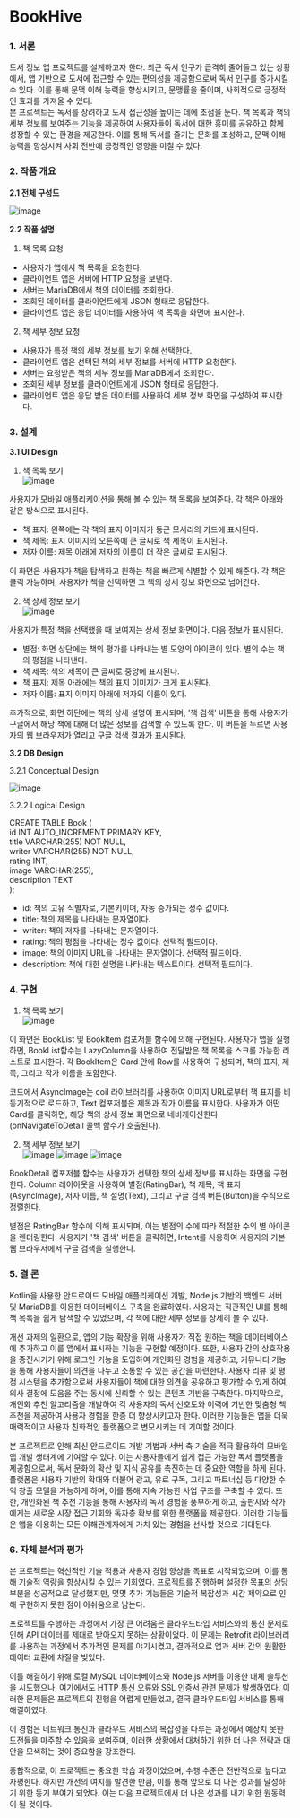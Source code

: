 <h1>BookHive</h1>
<h3>1. 서론</h3>
도서 정보 앱 프로젝트를 설계하고자 한다. 최근 독서 인구가 급격히 줄어들고 있는 상황에서, 앱 기반으로 도서에 접근할 수 있는 편의성을 제공함으로써 독서 인구를 증가시킬 수 있다. 이를 통해 문맥 이해 능력을 향상시키고, 문맹률을 줄이며, 사회적으로 긍정적인 효과를 가져올 수 있다.<br>
본 프로젝트는 독서를 장려하고 도서 접근성을 높이는 데에 초점을 둔다. 책 목록과 책의 세부 정보를 보여주는 기능을 제공하여 사용자들이 독서에 대한 흥미를 공유하고 함께 성장할 수 있는 환경을 제공한다.
이를 통해 독서를 즐기는 문화를 조성하고, 문맥 이해 능력을 향상시켜 사회 전반에 긍정적인 영향을 미칠 수 있다.

<h3>2. 작품 개요</h3>

**2.1 전체 구성도**


![image](https://github.com/kumoh19/smartapp_project/assets/104006988/ab3c328c-1669-456f-9bfa-24912c96898e)


**2.2 작품 설명**
1. 책 목록 요청
- 사용자가 앱에서 책 목록을 요청한다.
- 클라이언트 앱은 서버에 HTTP 요청을 보낸다.
- 서버는 MariaDB에서 책의 데이터를 조회한다.
- 조회된 데이터를 클라이언트에게 JSON 형태로 응답한다.
- 클라이언트 앱은 응답 데이터를 사용하여 책 목록을 화면에 표시한다.

2. 책 세부 정보 요청
- 사용자가 특정 책의 세부 정보를 보기 위해 선택한다.
- 클라이언트 앱은 선택된 책의 세부 정보를 서버에 HTTP 요청한다.
- 서버는 요청받은 책의 세부 정보를 MariaDB에서 조회한다.
- 조회된 세부 정보를 클라이언트에게 JSON 형태로 응답한다.
- 클라이언트 앱은 응답 받은 데이터를 사용하여 세부 정보 화면을 구성하여 표시한다.

<h3>3. 설계 </h3>

**3.1 UI Design**
1. 책 목록 보기<br>
![image](https://github.com/kumoh19/smartapp_project/assets/104006988/9dcb7641-3151-4783-94cd-e6e62d78cf77)

사용자가 모바일 애플리케이션을 통해 볼 수 있는 책 목록을 보여준다. 각 책은 아래와 같은 방식으로 표시된다.

- 책 표지: 왼쪽에는 각 책의 표지 이미지가 둥근 모서리의 카드에 표시된다.
- 책 제목: 표지 이미지의 오른쪽에 큰 글씨로 책 제목이 표시된다.
- 저자 이름: 제목 아래에 저자의 이름이 더 작은 글씨로 표시된다.

이 화면은 사용자가 책을 탐색하고 원하는 책을 빠르게 식별할 수 있게 해준다. 각 책은 클릭 가능하며, 사용자가 책을 선택하면 그 책의 상세 정보 화면으로 넘어간다.

2. 책 상세 정보 보기<br>
![image](https://github.com/kumoh19/smartapp_project/assets/104006988/bc40e542-edcc-4c7b-a235-e6567b7cff6b)

사용자가 특정 책을 선택했을 때 보여지는 상세 정보 화면이다. 다음 정보가 표시된다.

- 별점: 화면 상단에는 책의 평가를 나타내는 별 모양의 아이콘이 있다. 별의 수는 책의 평점을 나타낸다.
- 책 제목: 책의 제목이 큰 글씨로 중앙에 표시된다.
- 책 표지: 제목 아래에는 책의 표지 이미지가 크게 표시된다.
- 저자 이름: 표지 이미지 아래에 저자의 이름이 있다.

추가적으로, 화면 하단에는 책의 상세 설명이 표시되며, '책 검색' 버튼을 통해 사용자가 구글에서 해당 책에 대해 더 많은 정보를 검색할 수 있도록 한다. 이 버튼을 누르면 사용자의 웹 브라우저가 열리고 구글 검색 결과가 표시된다.


**3.2 DB Design**

3.2.1 Conceptual Design


![image](https://github.com/kumoh19/smartapp_project/assets/104006988/8e469391-8242-4662-bc93-9fb89949d487)


3.2.2 Logical Design


CREATE TABLE Book (<br>
    id INT AUTO_INCREMENT PRIMARY KEY,<br>
    title VARCHAR(255) NOT NULL,<br>
    writer VARCHAR(255) NOT NULL,<br>
    rating INT,<br>
    image VARCHAR(255),<br>
    description TEXT<br>
);<br>
- id: 책의 고유 식별자로, 기본키이며, 자동 증가되는 정수 값이다.
- title: 책의 제목을 나타내는 문자열이다.
- writer: 책의 저자를 나타내는 문자열이다.
- rating: 책의 평점을 나타내는 정수 값이다. 선택적 필드이다.
- image: 책의 이미지 URL을 나타내는 문자열이다. 선택적 필드이다.
- description: 책에 대한 설명을 나타내는 텍스트이다. 선택적 필드이다.

<h3>4. 구현</h3>

1. 책 목록 보기<br>
![image](https://github.com/kumoh19/smartapp_project/assets/104006988/7d1f981c-e9a4-493d-81c8-a83d7697a649)

이 화면은 BookList 및 BookItem 컴포저블 함수에 의해 구현된다. 사용자가 앱을 실행하면, BookList함수는 LazyColumn을 사용하여 전달받은 책 목록을 스크롤 가능한 리스트로 표시한다. 각 BookItem은 Card 안에 Row를 사용하여 구성되며, 책의 표지, 제목, 그리고 작가 이름을 포함한다.

코드에서 AsyncImage는 coil 라이브러리를 사용하여 이미지 URL로부터 책 표지를 비동기적으로 로드하고, Text 컴포저블은 제목과 작가 이름을 표시한다. 사용자가 어떤 Card를 클릭하면, 해당 책의 상세 정보 화면으로 네비게이션한다(onNavigateToDetail 콜백 함수가 호출된다).

2. 책 세부 정보 보기<br>
![image](https://github.com/kumoh19/smartapp_project/assets/104006988/afb3fda0-fc93-485b-8b60-dbcb7d278782)
![image](https://github.com/kumoh19/smartapp_project/assets/104006988/dd1884d3-6e8d-4a9f-9cc1-8fd1ef6ebd19)
![image](https://github.com/kumoh19/smartapp_project/assets/104006988/57b36e0d-5045-4b07-a13b-649f0b2b182b)


BookDetail 컴포저블 함수는 사용자가 선택한 책의 상세 정보를 표시하는 화면을 구현한다. Column 레이아웃을 사용하여 별점(RatingBar), 책 제목, 책 표지(AsyncImage), 저자 이름, 책 설명(Text), 그리고 구글 검색 버튼(Button)을 수직으로 정렬한다.

별점은 RatingBar 함수에 의해 표시되며, 이는 별점의 수에 따라 적절한 수의 별 아이콘을 렌더링한다. 사용자가 '책 검색' 버튼을 클릭하면, Intent를 사용하여 사용자의 기본 웹 브라우저에서 구글 검색을 실행한다.

<h3>5. 결 론</h3>
Kotlin을 사용한 안드로이드 모바일 애플리케이션 개발, Node.js 기반의 백엔드 서버 및 MariaDB를 이용한 데이터베이스 구축을 완료하였다. 
사용자는 직관적인 UI를 통해 책 목록을 쉽게 탐색할 수 있었으며, 각 책에 대한 세부 정보를 상세히 볼 수 있다.

개선 과제의 일환으로, 앱의 기능 확장을 위해 사용자가 직접 원하는 책을 데이터베이스에 추가하고 이를 앱에서 표시하는 기능을 구현할 예정이다. 또한, 사용자 간의 상호작용을 증진시키기 위해 로그인 기능을 도입하여 개인화된 경험을 제공하고, 커뮤니티 기능을 통해 사용자들이 의견을 나누고 소통할 수 있는 공간을 마련한다. 사용자 리뷰 및 평점 시스템을 추가함으로써 사용자들이 책에 대한 의견을 공유하고 평가할 수 있게 하여, 의사 결정에 도움을 주는 동시에 신뢰할 수 있는 콘텐츠 기반을 구축한다. 마지막으로, 개인화 추천 알고리즘을 개발하여 각 사용자의 독서 선호도와 이력에 기반한 맞춤형 책 추천을 제공하여 사용자 경험을 한층 더 향상시키고자 한다. 이러한 기능들은 앱을 더욱 매력적이고 사용자 친화적인 플랫폼으로 변모시키는 데 기여할 것이다.

본 프로젝트로 인해 최신 안드로이드 개발 기법과 서버 측 기술을 적극 활용하여 모바일 앱 개발 생태계에 기여할 수 있다. 이는 사용자들에게 쉽게 접근 가능한 독서 플랫폼을 제공함으로써, 독서 문화의 확산 및 지식 공유를 촉진하는 데 중요한 역할을 하게 된다. 플랫폼은 사용자 기반의 확대와 더불어 광고, 유료 구독, 그리고 파트너십 등 다양한 수익 창출 모델을 가능하게 하며, 이를 통해 지속 가능한 사업 구조를 구축할 수 있다. 또한, 개인화된 책 추천 기능을 통해 사용자의 독서 경험을 풍부하게 하고, 출판사와 작가에게는 새로운 시장 접근 기회와 독자층 확보를 위한 플랫폼을 제공한다. 이러한 기능들은 앱을 이용하는 모든 이해관계자에게 가치 있는 경험을 선사할 것으로 기대된다.

<h3>6. 자체 분석과 평가</h3>
본 프로젝트는 혁신적인 기술 적용과 사용자 경험 향상을 목표로 시작되었으며, 이를 통해 기술적 역량을 향상시킬 수 있는 기회였다. 프로젝트를 진행하며 설정한 목표의 상당 부분을 성공적으로 달성했지만, 몇몇 추가 기능들은 기술적 복잡성과 시간 제약으로 인해 구현하지 못한 점이 아쉬움으로 남는다.

프로젝트를 수행하는 과정에서 가장 큰 어려움은 클라우드타입 서비스와의 통신 문제로 인해 API 데이터를 제대로 받아오지 못하는 상황이었다. 이 문제는 Retrofit 라이브러리를 사용하는 과정에서 추가적인 문제를 야기시켰고, 결과적으로 앱과 서버 간의 원활한 데이터 교환에 차질을 빚었다.

이를 해결하기 위해 로컬 MySQL 데이터베이스와 Node.js 서버를 이용한 대체 솔루션을 시도했으나, 여기에서도 HTTP 통신 오류와 SSL 인증서 관련 문제가 발생하였다. 이러한 문제들은 프로젝트의 진행을 어렵게 만들었고, 결국 클라우드타입 서비스를 통해 해결하였다.

이 경험은 네트워크 통신과 클라우드 서비스의 복잡성을 다루는 과정에서 예상치 못한 도전들을 마주할 수 있음을 보여주며, 이러한 상황에서 대처하기 위한 더 나은 전략과 대안을 모색하는 것이 중요함을 강조한다.

종합적으로, 이 프로젝트는 중요한 학습 과정이었으며, 수행 수준은 전반적으로 높다고 자평한다. 하지만 개선의 여지를 발견한 만큼, 이를 통해 앞으로 더 나은 성과를 달성하기 위한 동기 부여가 되었다. 이는 다음 프로젝트에서 더 나은 성과를 내기 위한 원동력이 될 것이다.
